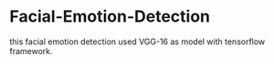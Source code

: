# Facial-Emotion-Detection
this facial emotion detection used VGG-16 as model with tensorflow framework.
